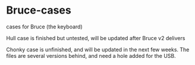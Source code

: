 # Bruce-cases
cases for Bruce (the keyboard)

Hull case is finished but untested, will be updated after Bruce v2 delivers


Chonky case is unfinished, and will be updated in the next few weeks. The files are several versions behind, and need a hole added for the USB.
